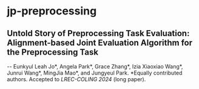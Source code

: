 # jp-preprocessing

## Untold Story of Preprocessing Task Evaluation: Alignment-based Joint Evaluation Algorithm for the Preprocessing Task
-- Eunkyul Leah Jo*, Angela Park*, Grace Zhang*, Izia Xiaoxiao Wang*, Junrui Wang*, MingJia Mao*, and Jungyeul Park. *Equally contributed authors. 
Accepted to *LREC-COLING 2024* (long paper).

